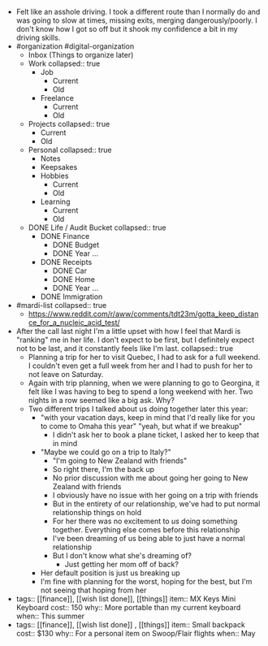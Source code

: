 - Felt like an asshole driving. I took a different route than I normally do and was going to slow at times, missing exits, merging dangerously/poorly. I don't know how I got so off but it shook my confidence a bit in my driving skills.
- #organization #digital-organization
	- Inbox (Things to organize later)
	- Work
	  collapsed:: true
		- Job
			- Current
			- Old
		- Freelance
			- Current
			- Old
	- Projects
	  collapsed:: true
		- Current
		- Old
	- Personal
	  collapsed:: true
		- Notes
		- Keepsakes
		- Hobbies
			- Current
			- Old
		- Learning
			- Current
			- Old
	- DONE Life / Audit Bucket
	  collapsed:: true
		- DONE Finance
			- DONE Budget
			- DONE Year ...
		- DONE Receipts
			- DONE Car
			- DONE Home
			- DONE Year ...
		- DONE Immigration
- #mardi-list
  collapsed:: true
	- https://www.reddit.com/r/aww/comments/tdt23m/gotta_keep_distance_for_a_nucleic_acid_test/
- After the call last night I'm a little upset with how I feel that Mardi is "ranking" me in her life. I don't expect to be first, but I definitely expect not to be last, and it constantly feels like I'm last.
  collapsed:: true
	- Planning a trip for her to visit Quebec, I had to ask for a full weekend. I couldn't even get a full week from her and I had to push for her to not leave on Saturday.
	- Again with trip planning, when we were planning to go to Georgina, it felt like I was having to beg to spend a long weekend with her. Two nights in a row seemed like a big ask. Why?
	- Two different trips I talked about us doing together later this year:
		- "with your vacation days, keep in mind that I'd really like for you to come to Omaha this year" "yeah, but what if we breakup"
			- I didn't ask her to book a plane ticket, I asked her to keep that in mind
		- "Maybe we could go on a trip to Italy?"
			- "I'm going to New Zealand with friends"
			- So right there, I'm the back up
			- No prior discussion with me about going her going to New Zealand with friends
			- I obviously have no issue with her going on a trip with friends
			- But in the entirety of our relationship, we've had to put normal relationship things on hold
			- For her there was no excitement to _us_ doing something together. Everything else comes before this relationship
			- I've been dreaming of us being able to just have a normal relationship
			- But I don't know what she's dreaming of?
				- Just getting her mom off of back?
		- Her default position is just us breaking up
		- I'm fine with planning for the worst, hoping for the best, but I'm not seeing that hoping from her
- tags:: [[finance]], [[wish list done]], [[things]] 
  item:: MX Keys Mini Keyboard
  cost:: 150
  why:: More portable than my current keyboard
  when:: This summer
- tags:: [[finance]], [[wish list done]] , [[things]] 
  item:: Small backpack
  cost:: $130
  why:: For a personal item on Swoop/Flair flights
  when:: May
